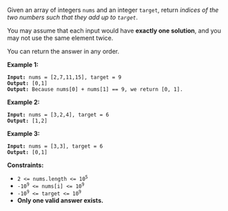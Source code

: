 Given an array of integers `nums` and an integer `target`, return *indices of the two numbers such that they add up to `target`*.

You may assume that each input would have **exactly one solution**, and you may not use the same element twice.

You can return the answer in any order.

**Example 1:**
<pre><code><b>Input:</b> nums = [2,7,11,15], target = 9
<b>Output:</b> [0,1]
<b>Output:</b> Because nums[0] + nums[1] == 9, we return [0, 1].
</code></pre>

**Example 2:**
<pre><code><b>Input:</b> nums = [3,2,4], target = 6
<b>Output:</b> [1,2]
</code></pre>

**Example 3:**
<pre><code><b>Input:</b> nums = [3,3], target = 6
<b>Output:</b> [0,1]
</code></pre>

**Constraints:**
* <code>2 <= nums.length <= 10<sup>5</sup></code>
* <code>-10<sup>9</sup> <= nums[i] <= 10<sup>9</sup></code>
* <code>-10<sup>9</sup> <= target <= 10<sup>9</sup></code>
* **Only one valid answer exists.**